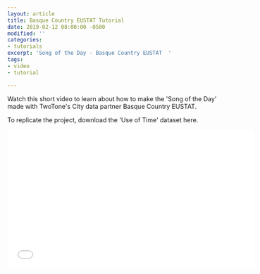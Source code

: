 ```yaml
---
layout: article
title: Basque Country EUSTAT Tutorial
date: 2019-02-12 08:00:00 -0500
modified: ''
categories:
- tutorials
excerpt: 'Song of the Day - Basque Country EUSTAT  '
tags:
- video
- tutorial

---
```

Watch this short video to learn about how to make the 'Song of the Day'  made with TwoTone's City data partner Basque Country EUSTAT.

To replicate the project, download the 'Use of Time' dataset here.

<iframe width="560" height="315" src="[https://youtu.be/2dQMSMRWwJI](https://youtu.be/2dQMSMRWwJI "https://youtu.be/2dQMSMRWwJI")" frameborder="0" allow="encrypted-media; picture-in-picture" allowfullscreen></iframe>

 